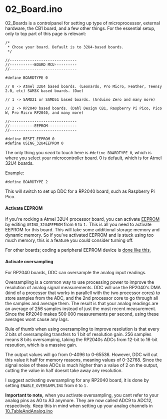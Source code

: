 # 02\_Board.ino

02\_Boards is a controlpanel for setting up type of microprocessor, external hardware, the CB1 board, and a few other things. For the essential setup, only to top part of this page is relevant:

```
/*
 * Chose your board. Default is to 32U4-based boards. 
 */

//------------------------------
//-----------BOARD MCU----------
//------------------------------

#define BOARDTYPE 0

// 0 -> Atmel 32U4 based boards. (Leonardo, Pro Micro, Feather, Teensy 2.0, etc) SAM3X based boards. (Due)

// 1 -> SAMD21 or SAMD51 based boards. (Arduino Zero and many more)

// 2 -> RP2040 based boards. (Dahl Design CB1, Raspberry Pi Pico, Pico W, Pro Micro RP2040, and many more)

//------------------------------
//-----------EEPROM-------------
//------------------------------

#define RESET_EEPROM 0
#define USING_32U4EEPROM 0
```

The only thing you _need_ to touch here is `#define BOARDTYPE 0`, which is where you select your microcontroller board. 0 is default, which is for Atmel 32U4 boards.&#x20;

Example:

`#define BOARDTYPE 2`

This will switch to set up DDC for a RP2040 board, such as Raspberry Pi Pico.

#### Activate EEPROM

If you're rocking a Atmel 32U4 processor board, you can activate [EEPROM](../../1.-project-planning/eeprom.md) by editing `USING_32U4EEPROM` from `0` to `1.` This is all you need to activate EEPROM for this board. This will take some additional storage memory and dynamic memory. So if you've activated EEPROM and is stuck using too much memory, this is a feature you could consider turning off.&#x20;

For other boards; coding a peripheral EEPROM device is [done like this.](../peripherals/i2c-devices/cat24c512.md)&#x20;

#### **Activate oversampling**

For RP2040 boards, DDC can oversample the analog input readings.&#x20;

Oversampling is a common way to use processing power to improve the resolution of analog signal measurements. DDC will use the RP2040's DMA (kind of a processor that works in parallell with the two processor cores) to store samples from the ADC, and the 2nd processor core to go through all the samples and average them. The result is that your analog readings are an average of 256 samples instead of just the most recent measurement. Since the RP2040 makes 500 000 measurements per second, using these averages wont cause any lags.&#x20;

Rule of thumb when using oversampling to improve resolution is that every 2 bits of oversampling transfers to 1 bit of resolution gain. 256 samples means 8 bits oversamping, taking the RP2040s ADCs from 12-bit to 16-bit resoution, which is a massive gain.&#x20;

The output values will go from 0-4096 to 0-65536. However, DDC will cut this value it half for memory reasons, meaning values of 0-32768. Since the signal noise of these ADCs is much higher than a value of 2 on the output, cutting the value in half doesnt take away any resolution.&#x20;

I suggest activating oversampling for any RP2040 board, it is done by setting `ENABLE_OVERSAMPLING` from `0` to `1.`

**Important to note,** when you activate oversampling, you cant refer to your analog pins as A0 to A3 anymore. They are now called ADC9 to ADC12, respectively. Keep this in mind when setting up your analog channels in [10\_TableAndAnalog.ino](10\_matrixandanalog.ino/)

